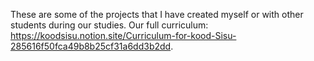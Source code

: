 These are some of the projects that I have created myself or with other students during our studies. Our full curriculum: https://koodsisu.notion.site/Curriculum-for-kood-Sisu-285616f50fca49b8b25cf31a6dd3b2dd.
